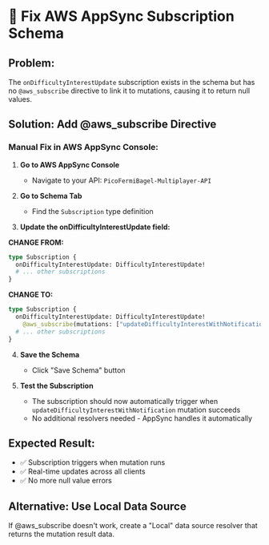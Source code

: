 # 🔧 Fix AWS AppSync Subscription Schema

## Problem:
The `onDifficultyInterestUpdate` subscription exists in the schema but has no `@aws_subscribe` directive to link it to mutations, causing it to return null values.

## Solution: Add @aws_subscribe Directive

### Manual Fix in AWS AppSync Console:

1. **Go to AWS AppSync Console**
   - Navigate to your API: `PicoFermiBagel-Multiplayer-API`

2. **Go to Schema Tab**
   - Find the `Subscription` type definition

3. **Update the onDifficultyInterestUpdate field:**

**CHANGE FROM:**
```graphql
type Subscription {
  onDifficultyInterestUpdate: DifficultyInterestUpdate!
  # ... other subscriptions
}
```

**CHANGE TO:**
```graphql
type Subscription {
  onDifficultyInterestUpdate: DifficultyInterestUpdate!
    @aws_subscribe(mutations: ["updateDifficultyInterestWithNotification"])
  # ... other subscriptions
}
```

4. **Save the Schema**
   - Click "Save Schema" button

5. **Test the Subscription**
   - The subscription should now automatically trigger when `updateDifficultyInterestWithNotification` mutation succeeds
   - No additional resolvers needed - AppSync handles it automatically

## Expected Result:
- ✅ Subscription triggers when mutation runs
- ✅ Real-time updates across all clients  
- ✅ No more null value errors

## Alternative: Use Local Data Source
If @aws_subscribe doesn't work, create a "Local" data source resolver that returns the mutation result data. 